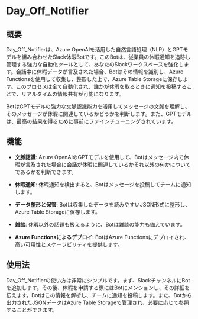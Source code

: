 # Day_Off_Notifier

## 概要

Day_Off_Notifierは、Azure OpenAIを活用した自然言語処理（NLP）とGPTモデルを組み合わせたSlack休暇Botです。このBotは、従業員の休暇通知を追跡し管理する強力な自動化ツールとして、あなたのSlackワークスペースを強化します。会話中に休暇データが言及された場合、Botはその情報を識別し、Azure Functionsを使用して収集し、整形した上で、Azure Table Storageに保存します。このプロセスは全て自動化され、誰かが休暇を取るときに通知を投稿することで、リアルタイムの情報共有が可能になります。

BotはGPTモデルの強力な文脈認識能力を活用してメッセージの文脈を理解し、そのメッセージが休暇に関連しているかどうかを判断します。また、GPTモデルは、最高の結果を得るために事前にファインチューニングされています。

## 機能

- **文脈認識**: Azure OpenAIのGPTモデルを使用して、Botはメッセージ内で休暇が言及された場合に会話が休暇に関連しているかそれ以外の何かについてであるかを判断できます。

- **休暇通知**: 休暇通知を検出すると、Botはメッセージを投稿してチームに通知します。

- **データ整形と保管**: Botは収集したデータを読みやすいJSON形式に整形し、Azure Table Storageに保存します。
  
- **雑談**: 休暇以外の話題も扱えるように、Botは雑談の能力も備えています。

- **Azure Functionsによるデプロイ**: BotはAzure Functionsにデプロイされ、高い可用性とスケーラビリティを提供します。

## 使用法

Day_Off_Notifierの使い方は非常にシンプルです。まず、SlackチャンネルにBotを追加します。その後、休暇を申請する際にはBotにメンションし、その詳細を伝えます。Botはこの情報を解析し、チームに通知を投稿します。また、Botから出力されたJSONデータはAzure Table Storageで管理され、必要に応じて参照することができます。